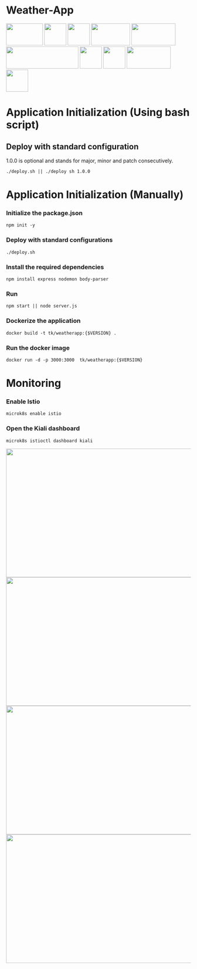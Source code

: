 # Weather-App
<img src="https://user-images.githubusercontent.com/72649005/213923378-e4e648f8-fa44-4c93-abbb-1dce5660ee8c.png" width="100" height="60"/>
<img src="https://user-images.githubusercontent.com/72649005/216601337-7b5df49d-4d27-4067-b286-eb4beae0fa0b.png" width="60" height ="60"/>
<img src="https://user-images.githubusercontent.com/72649005/216600326-d5f65798-b182-4566-a433-ca2fe7045b51.png" width="60" height ="60"/>
<img src="https://user-images.githubusercontent.com/72649005/216602036-a964b7b0-c7d9-4303-bd86-82f09c2908f5.png" width="106" height ="60"/>
<img src="https://user-images.githubusercontent.com/72649005/216601342-18242286-4e75-45bb-85b2-065643c03cb9.png" width="120" height ="60"/>
<img src="https://user-images.githubusercontent.com/72649005/216601346-b13ed55f-ee03-4282-9a9f-a6581964f193.png" width="197" height ="60"/>
<img src="https://user-images.githubusercontent.com/72649005/216601347-1582fd93-4a27-4998-8f46-118abfa66af0.png" width="60" height ="60"/>
<img src="https://user-images.githubusercontent.com/72649005/216601350-2dd162e6-6890-4066-8aba-aeebd34fe519.png" width="60" height ="60"/>
<img src="https://user-images.githubusercontent.com/72649005/216603130-e8989842-aa7b-4407-ae94-950379e21da4.png" width="120" height ="60"/>
<img src="https://user-images.githubusercontent.com/72649005/216603225-ceca0e30-e6b6-4bb0-996c-c6b1dcce7841.png" width="60" height ="60"/>

<br>

# Application Initialization (Using bash script)

## Deploy with standard configuration
1.0.0 is optional and stands for major, minor and patch consecutively.
```
./deploy.sh || ./deploy sh 1.0.0
```

# Application Initialization (Manually)

### Initialize the package.json
    npm init -y

### Deploy with standard configurations
    ./deploy.sh
    
### Install the required dependencies
```
npm install express nodemon body-parser
```
### Run
```
npm start || node server.js
```
### Dockerize the application
```
docker build -t tk/weatherapp:{$VERSION} .
```
### Run the docker image
```
docker run -d -p 3000:3000  tk/weatherapp:{$VERSION}
```

# Monitoring

### Enable Istio
```
microk8s enable istio
```
### Open the Kiali dashboard
```
microk8s istioctl dashboard kiali
```

<img src="https://user-images.githubusercontent.com/72649005/216605265-169fd9b0-bcb7-4416-b6b9-6ace1849b463.png" width="600" height="350" />

<img src="https://user-images.githubusercontent.com/72649005/213923105-7e55d64a-fbce-4cd0-a71d-6c57a7e77fd4.png" width="600" height="350" />
<img src="https://user-images.githubusercontent.com/72649005/213923178-43417f4d-b93e-42a8-a626-9ec9aa1ed21e.png" width="600" height="350" />
<img src="https://user-images.githubusercontent.com/72649005/213923111-0878e45e-0509-480a-8717-3ee839a5bcdb.png" width="600" height="350" />
